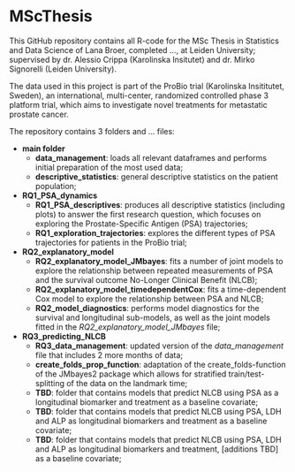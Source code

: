 # MScThesis

This GitHub repository contains all R-code for the MSc Thesis in Statistics and Data Science of Lana Broer, completed ..., at Leiden University; supervised by dr. Alessio Crippa (Karolinska Insitutet) and dr. Mirko Signorelli (Leiden University).

The data used in this project is part of the ProBio trial (Karolinska Insititutet, Sweden), an international, multi-center, randomized controlled phase 3 platform trial, which aims to investigate novel treatments for metastatic prostate cancer.

The repository contains 3 folders and ... files:
* **main folder**
  * **data_management**: loads all relevant dataframes and performs initial preparation of the most used data;
  * **descriptive_statistics**: general descriptive statistics on the patient population;
* **RQ1_PSA_dynamics**
  * **RQ1_PSA_descriptives**: produces all descriptive statistics (including plots) to answer the first research question, which focuses on exploring the Prostate-Specific Antigen (PSA) trajectories;
  * **RQ1_exploration_trajectories**: explores the different types of PSA trajectories for patients in the ProBio trial;
* **RQ2_explanatory_model**
  * **RQ2_explanatory_model_JMbayes**: fits a number of joint models to explore the relationship between repeated measurements of PSA and the survival outcome No-Longer Clinical Benefit (NLCB);
  * **RQ2_explanatory_model_timedependentCox**: fits a time-dependent Cox model to explore the relationship between PSA and NLCB;
  * **RQ2_model_diagnostics**: performs model diagnostics for the survival and longitudinal sub-models, as well as the joint models fitted in the *RQ2_explanatory_model_JMbayes* file;
* **RQ3_predicting_NLCB**
  * **RQ3_data_management**: updated version of the *data_management* file that includes 2 more months of data;
  * **create_folds_prop_function**: adaptation of the create_folds-function of the JMbayes2 package which allows for stratified train/test-splitting of the data on the landmark time;
  * **TBD**: folder that contains models that predict NLCB using PSA as a longitudinal biomarker and treatment as a baseline covariate;
  * **TBD**: folder that contains models that predict NLCB using PSA, LDH and ALP as longitudinal biomarkers and treatment as a baseline covariate;
  * **TBD**: folder that contains models that predict NLCB using PSA, LDH and ALP as longitudinal biomarkers and treatment, [additions TBD] as a baseline covariate;


